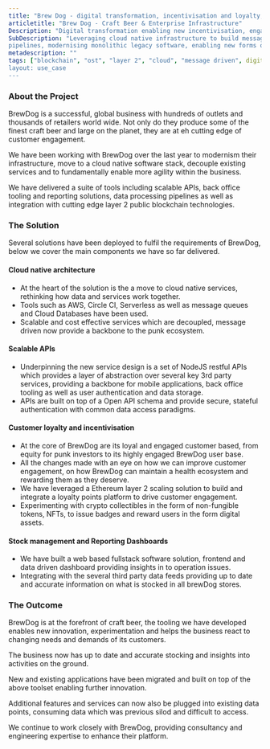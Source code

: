 ```yaml
---
title: "Brew Dog - digital transformation, incentivisation and loyalty, sprinkles of Blockchain"
articletitle: "Brew Dog - Craft Beer & Enterprise Infrastructure"
Description: "Digital transformation enabling new incentivisation, engagement and loyalty mechanisms"
SubDescription: "Leveraging cloud native infrastructure to build message driven data processing 
pipelines, modernising monolithic legacy software, enabling new forms of customer engagement and incentivisation"
metadescription: ""
tags: ["blockchain", "ost", "layer 2", "cloud", "message driven", digital transformation", "scaling", "incentivisation", "engagement"]
layout: use_case
---
```


### About the Project

BrewDog is a successful, global business with hundreds of outlets and thousands of retailers world wide.
Not only do they produce some of the finest craft beer and large on the planet, they are at eh cutting edge of customer engagement. 

We have been working with BrewDog over the last year to modernism their infrastructure, move to a cloud native software stack,
 decouple existing services and to fundamentally enable more agility within the business.  

We have delivered a suite of tools including scalable APIs, back office tooling and reporting solutions, data processing 
pipelines as well as integration with cutting edge layer 2 public blockchain technologies. 

### The Solution

Several solutions have been deployed to fulfil the requirements of BrewDog, below we cover the main components we have so far delivered. 

#### Cloud native architecture

* At the heart of the solution is the a move to cloud native services, rethinking how data and services work together.
* Tools such as AWS, Circle CI, Serverless as well as message queues and Cloud Databases have been used.
* Scalable and cost effective services which are decoupled, message driven now provide a backbone to the punk ecosystem.  

#### Scalable APIs

 * Underpinning the new service design is a set of NodeJS restful APIs which provides a layer of abstraction over several key 3rd party services, 
 providing a backbone for mobile applications, back office tooling as well as user authentication and data storage. 
* APIs are built on top of a Open API schema and provide secure, stateful authentication with common data access paradigms.

#### Customer loyalty and incentivisation

* At the core of BrewDog are its loyal and engaged customer based, from equity for punk investors to its highly engaged BrewDog user base. 
* All the changes made with an eye on how we can improve customer engagement, on how BrewDog can maintain a health ecosystem and rewarding them as they deserve. 
* We have leveraged a Ethereum layer 2 scaling solution to build and integrate a loyalty points platform to drive customer engagement. 
* Experimenting with crypto collectibles in the form of non-fungible tokens, NFTs, to issue badges and reward users in the form digital assets.    

#### Stock management and Reporting Dashboards 

* We have built a web based fullstack software solution, frontend and data driven dashboard providing insights in to operation issues.
* Integrating with the several third party data feeds providing up to date and accurate information on what is stocked in all brewDog stores.

### The Outcome

BrewDog is at the forefront of craft beer, the tooling we have developed enables new innovation, experimentation and helps the 
business react to changing needs and demands of its customers. 

The business now has up to date and accurate stocking and insights into activities on the ground.

New and existing applications have been migrated and built on top of the above toolset enabling further innovation.

Additional features and services can now also be plugged into existing data points, consuming data which was previous silod and difficult to access.

We continue to work closely with BrewDog, providing consultancy and engineering expertise to enhance their platform. 

<object data="/pdfs/KnownOrigin-ExecSummary.pdf" type="application/pdf" width="700px" height="500px">
    <embed src="/pdfs/KnownOrigin-ExecSummary.pdf">
    </embed>
</object>
